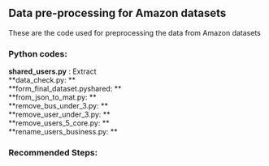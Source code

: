 ## Data pre-processing for Amazon datasets
These are the code used for preprocessing the data from Amazon datasets
### Python codes:

**shared_users.py** : Extract  
**data_check.py: **  
**form_final_dataset.pyshared:	**  
**from_json_to_mat.py: **  
**remove_bus_under_3.py:	**  
**remove_user_under_3.py:	**  
**remove_users_5_core.py:	**  
**rename_users_business.py:	**  
  
### Recommended Steps: 

